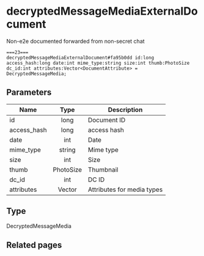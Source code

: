 # decryptedMessageMediaExternalDocument
Non-e2e documented forwarded from non-secret chat

```
===23===
decryptedMessageMediaExternalDocument#fa95b0dd id:long access_hash:long date:int mime_type:string size:int thumb:PhotoSize dc_id:int attributes:Vector<DocumentAttribute> = DecryptedMessageMedia;
```

## Parameters
| Name | Type | Description |
| ---- | :----: | ----------- |
| id | long | Document ID |
| access_hash | long | access hash |
| date | int | Date |
| mime_type | string | Mime type |
| size | int | Size |
| thumb | PhotoSize | Thumbnail |
| dc_id | int | DC ID |
| attributes | Vector<DocumentAttribute> | Attributes for media types |


## Type
DecryptedMessageMedia

## Related pages

